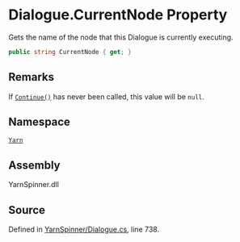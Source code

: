 <!-- This file was generated by a tool. Do not edit this file by hand. -->

# Dialogue.CurrentNode Property

Gets the name of the node that this Dialogue is currently
executing.


```csharp
public string CurrentNode { get; }
```
## Remarks
If [`Continue()`](/api/csharp/yarn/dialogue.continue.md) has never been called, this
value will be `null`.



## Namespace
[`Yarn`](/api/csharp/yarn/README.md)

## Assembly
YarnSpinner.dll

## Source
Defined in [YarnSpinner/Dialogue.cs](https://github.com/YarnSpinnerTool/YarnSpinner//blob/develop/YarnSpinner/Dialogue.cs#L738), line 738.
